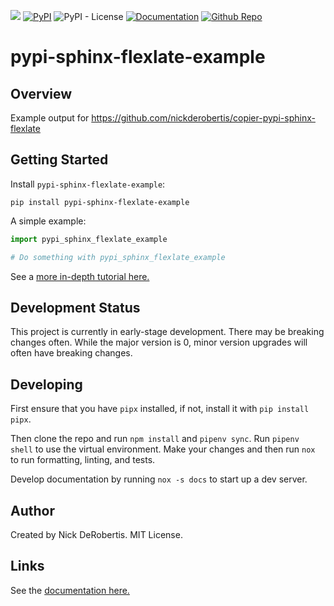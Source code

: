 [![](https://codecov.io/gh/nickderobertis/pypi-sphinx-flexlate-example/branch/main/graph/badge.svg)](https://codecov.io/gh/nickderobertis/pypi-sphinx-flexlate-example)
[![PyPI](https://img.shields.io/pypi/v/pypi-sphinx-flexlate-example)](https://pypi.org/project/pypi-sphinx-flexlate-example/)
![PyPI - License](https://img.shields.io/pypi/l/pypi-sphinx-flexlate-example)
[![Documentation](https://img.shields.io/badge/documentation-pass-green)](https://nickderobertis.github.io/pypi-sphinx-flexlate-example/)
[![Github Repo](https://img.shields.io/badge/repo-github-informational)](https://github.com/nickderobertis/pypi-sphinx-flexlate-example/)


#  pypi-sphinx-flexlate-example

## Overview

Example output for https://github.com/nickderobertis/copier-pypi-sphinx-flexlate

## Getting Started

Install `pypi-sphinx-flexlate-example`:

```
pip install pypi-sphinx-flexlate-example
```

A simple example:

```python
import pypi_sphinx_flexlate_example

# Do something with pypi_sphinx_flexlate_example
```

See a
[more in-depth tutorial here.](
https://nickderobertis.github.io/pypi-sphinx-flexlate-example/tutorial.html
)

## Development Status

This project is currently in early-stage development. There may be
breaking changes often. While the major version is 0, minor version
upgrades will often have breaking changes.

## Developing

First ensure that you have `pipx` installed, if not, install it with `pip install pipx`.

Then clone the repo and run `npm install` and `pipenv sync`. Run `pipenv shell`
to use the virtual environment. Make your changes and then run `nox` to run formatting,
linting, and tests.

Develop documentation by running `nox -s docs` to start up a dev server.

## Author

Created by Nick DeRobertis. MIT License.

## Links

See the
[documentation here.](
https://nickderobertis.github.io/pypi-sphinx-flexlate-example/
)
